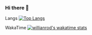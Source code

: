### Hi there 👋

Langs
[![Top Langs](https://github-readme-stats.vercel.app/api/top-langs/?username=MrMineToons)](https://github.com/MrMineToons/github-readme-stats)

WakaTime
[![willianrod's wakatime stats](https://github-readme-stats.vercel.app/api/wakatime?username=MrMineToons)](https://github.com/MrMineToons/github-readme-stats)

<!--
**MrMineToons/MrMineToons** is a ✨ _special_ ✨ repository because its `README.md` (this file) appears on your GitHub profile.

Here are some ideas to get you started:

- 🔭 I’m currently working on ...
- 🌱 I’m currently learning ...
- 👯 I’m looking to collaborate on ...
- 🤔 I’m looking for help with ...
- 💬 Ask me about ...
- 📫 How to reach me: ...
- 😄 Pronouns: ...
- ⚡ Fun fact: ...
-->
